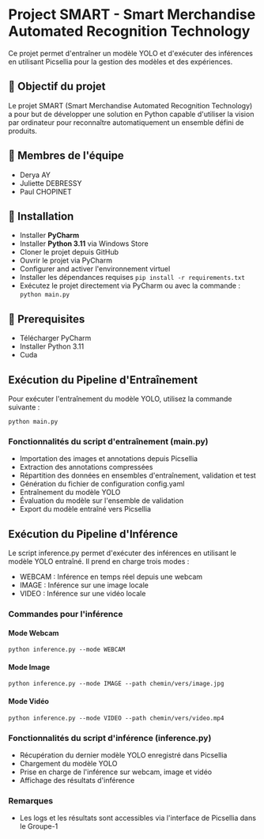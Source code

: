 # Project SMART - Smart Merchandise Automated Recognition Technology
Ce projet permet d'entraîner un modèle YOLO et d'exécuter des inférences en utilisant Picsellia pour la gestion des modèles et des expériences.

## 🎯 Objectif du projet

Le projet SMART (Smart Merchandise Automated Recognition Technology) a pour but de développer une solution en Python capable d'utiliser la vision par ordinateur pour reconnaître automatiquement un ensemble défini de produits.

## 👑 Membres de l'équipe

- Derya AY
- Juliette DEBRESSY
- Paul CHOPINET


## 🔧 Installation
- Installer **PyCharm**
- Installer **Python 3.11** via Windows Store
- Cloner le projet depuis GitHub
- Ouvrir le projet via PyCharm
- Configurer and activer l'environnement virtuel
- Installer les dépendances requises ```pip install -r requirements.txt```
- Exécutez le projet directement via PyCharm ou avec la commande : ```python main.py```

## 🚀 Prerequisites
- Télécharger PyCharm
- Installer Python 3.11
- Cuda
  
## Exécution du Pipeline d'Entraînement
Pour exécuter l'entraînement du modèle YOLO, utilisez la commande suivante :
```
python main.py
```
### Fonctionnalités du script d'entraînement (main.py)
- Importation des images et annotations depuis Picsellia
- Extraction des annotations compressées
- Répartition des données en ensembles d'entraînement, validation et test
- Génération du fichier de configuration config.yaml
- Entraînement du modèle YOLO
- Évaluation du modèle sur l'ensemble de validation
- Export du modèle entraîné vers Picsellia

## Exécution du Pipeline d'Inférence

Le script inference.py permet d'exécuter des inférences en utilisant le modèle YOLO entraîné. Il prend en charge trois modes :
- WEBCAM : Inférence en temps réel depuis une webcam
- IMAGE : Inférence sur une image locale
- VIDEO : Inférence sur une vidéo locale

 ### Commandes pour l'inférence
#### Mode Webcam
```
python inference.py --mode WEBCAM
```

#### Mode Image
```
python inference.py --mode IMAGE --path chemin/vers/image.jpg
```

#### Mode Vidéo
```
python inference.py --mode VIDEO --path chemin/vers/video.mp4
```

### Fonctionnalités du script d'inférence (inference.py)
- Récupération du dernier modèle YOLO enregistré dans Picsellia
- Chargement du modèle YOLO
- Prise en charge de l'inférence sur webcam, image et vidéo
- Affichage des résultats d'inférence

### Remarques 
- Les logs et les résultats sont accessibles via l'interface de Picsellia dans le Groupe-1
